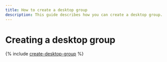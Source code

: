```yaml
---
title: How to create a desktop group
description: This guide describes how you can create a desktop group.
---
```


# Creating a desktop group

{% include [create-desktop-group](../../../_includes/cloud-desktop/create-desktop-group.md) %}
